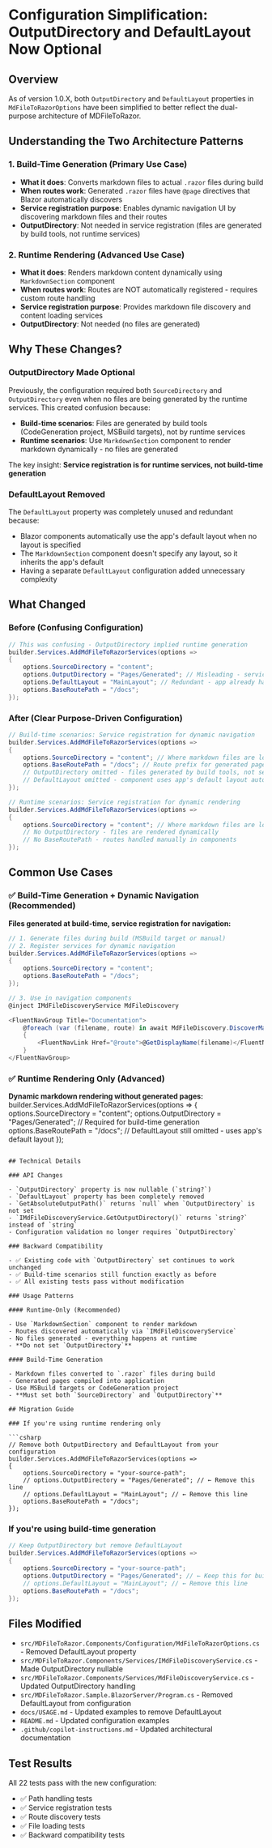 # Configuration Simplification: OutputDirectory and DefaultLayout Now Optional

## Overview

As of version 1.0.X, both `OutputDirectory` and `DefaultLayout` properties in `MdFileToRazorOptions` have been simplified to better reflect the dual-purpose architecture of MDFileToRazor.

## Understanding the Two Architecture Patterns

### 1. Build-Time Generation (Primary Use Case)

- **What it does**: Converts markdown files to actual `.razor` files during build
- **When routes work**: Generated `.razor` files have `@page` directives that Blazor automatically discovers
- **Service registration purpose**: Enables dynamic navigation UI by discovering markdown files and their routes
- **OutputDirectory**: Not needed in service registration (files are generated by build tools, not runtime services)

### 2. Runtime Rendering (Advanced Use Case)

- **What it does**: Renders markdown content dynamically using `MarkdownSection` component
- **When routes work**: Routes are NOT automatically registered - requires custom route handling
- **Service registration purpose**: Provides markdown file discovery and content loading services
- **OutputDirectory**: Not needed (no files are generated)

## Why These Changes?

### OutputDirectory Made Optional

Previously, the configuration required both `SourceDirectory` and `OutputDirectory` even when no files are being generated by the runtime services. This created confusion because:

- **Build-time scenarios**: Files are generated by build tools (CodeGeneration project, MSBuild targets), not by runtime services
- **Runtime scenarios**: Use `MarkdownSection` component to render markdown dynamically - no files are generated

The key insight: **Service registration is for runtime services, not build-time generation**

### DefaultLayout Removed

The `DefaultLayout` property was completely unused and redundant because:

- Blazor components automatically use the app's default layout when no layout is specified
- The `MarkdownSection` component doesn't specify any layout, so it inherits the app's default
- Having a separate `DefaultLayout` configuration added unnecessary complexity

## What Changed

### Before (Confusing Configuration)

```csharp
// This was confusing - OutputDirectory implied runtime generation
builder.Services.AddMdFileToRazorServices(options =>
{
    options.SourceDirectory = "content";
    options.OutputDirectory = "Pages/Generated"; // Misleading - services don't generate files
    options.DefaultLayout = "MainLayout"; // Redundant - app already has default layout
    options.BaseRoutePath = "/docs";
});
```

### After (Clear Purpose-Driven Configuration)

```csharp
// Build-time scenarios: Service registration for dynamic navigation
builder.Services.AddMdFileToRazorServices(options =>
{
    options.SourceDirectory = "content"; // Where markdown files are located
    options.BaseRoutePath = "/docs"; // Route prefix for generated pages
    // OutputDirectory omitted - files generated by build tools, not services
    // DefaultLayout omitted - component uses app's default layout automatically
});

// Runtime scenarios: Service registration for dynamic rendering
builder.Services.AddMdFileToRazorServices(options =>
{
    options.SourceDirectory = "content"; // Where markdown files are located
    // No OutputDirectory - files are rendered dynamically
    // No BaseRoutePath - routes handled manually in components
});
```

## Common Use Cases

### ✅ Build-Time Generation + Dynamic Navigation (Recommended)

**Files generated at build-time, service registration for navigation:**

```csharp
// 1. Generate files during build (MSBuild target or manual)
// 2. Register services for dynamic navigation
builder.Services.AddMdFileToRazorServices(options =>
{
    options.SourceDirectory = "content";
    options.BaseRoutePath = "/docs";
});

// 3. Use in navigation components
@inject IMdFileDiscoveryService MdFileDiscovery

<FluentNavGroup Title="Documentation">
    @foreach (var (filename, route) in await MdFileDiscovery.DiscoverMarkdownFilesWithRoutesAsync())
    {
        <FluentNavLink Href="@route">@GetDisplayName(filename)</FluentNavLink>
    }
</FluentNavGroup>
```

### ✅ Runtime Rendering Only (Advanced)

**Dynamic markdown rendering without generated pages:**
builder.Services.AddMdFileToRazorServices(options =>
{
options.SourceDirectory = "content";
options.OutputDirectory = "Pages/Generated"; // Required for build-time generation
options.BaseRoutePath = "/docs";
// DefaultLayout still omitted - uses app's default layout
});

````

## Technical Details

### API Changes

- `OutputDirectory` property is now nullable (`string?`)
- `DefaultLayout` property has been completely removed
- `GetAbsoluteOutputPath()` returns `null` when `OutputDirectory` is not set
- `IMdFileDiscoveryService.GetOutputDirectory()` returns `string?` instead of `string`
- Configuration validation no longer requires `OutputDirectory`

### Backward Compatibility

- ✅ Existing code with `OutputDirectory` set continues to work unchanged
- ✅ Build-time scenarios still function exactly as before
- ✅ All existing tests pass without modification

### Usage Patterns

#### Runtime-Only (Recommended)

- Use `MarkdownSection` component to render markdown
- Routes discovered automatically via `IMdFileDiscoveryService`
- No files generated - everything happens at runtime
- **Do not set `OutputDirectory`**

#### Build-Time Generation

- Markdown files converted to `.razor` files during build
- Generated pages compiled into application
- Use MSBuild targets or CodeGeneration project
- **Must set both `SourceDirectory` and `OutputDirectory`**

## Migration Guide

### If you're using runtime rendering only

```csharp
// Remove both OutputDirectory and DefaultLayout from your configuration
builder.Services.AddMdFileToRazorServices(options =>
{
    options.SourceDirectory = "your-source-path";
    // options.OutputDirectory = "Pages/Generated"; // ← Remove this line
    // options.DefaultLayout = "MainLayout"; // ← Remove this line
    options.BaseRoutePath = "/docs";
});
````

### If you're using build-time generation

```csharp
// Keep OutputDirectory but remove DefaultLayout
builder.Services.AddMdFileToRazorServices(options =>
{
    options.SourceDirectory = "your-source-path";
    options.OutputDirectory = "Pages/Generated"; // ← Keep this for build-time scenarios
    // options.DefaultLayout = "MainLayout"; // ← Remove this line
    options.BaseRoutePath = "/docs";
});
```

## Files Modified

- `src/MDFileToRazor.Components/Configuration/MdFileToRazorOptions.cs` - Removed DefaultLayout property
- `src/MDFileToRazor.Components/Services/IMdFileDiscoveryService.cs` - Made OutputDirectory nullable
- `src/MDFileToRazor.Components/Services/MdFileDiscoveryService.cs` - Updated OutputDirectory handling
- `src/MDFileToRazor.Sample.BlazorServer/Program.cs` - Removed DefaultLayout from configuration
- `docs/USAGE.md` - Updated examples to remove DefaultLayout
- `README.md` - Updated configuration examples
- `.github/copilot-instructions.md` - Updated architectural documentation

## Test Results

All 22 tests pass with the new configuration:

- ✅ Path handling tests
- ✅ Service registration tests
- ✅ Route discovery tests
- ✅ File loading tests
- ✅ Backward compatibility tests
